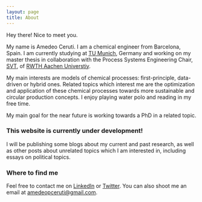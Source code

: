```yaml
---
layout: page
title: About
---
```


<p class="message">
  Hey there! Nice to meet you.
</p>


My name is Amedeo Ceruti. I am a chemical engineer from Barcelona, Spain. I am currently studying at [TU Munich](https://www.tum.de/), Germany and working on my master thesis in collaboration with the Process Systems Engineering Chair, [SVT](https://www.maschinenbau.rwth-aachen.de/cms/Maschinenbau/Die-Fakultaet/Institute-und-Lehrstuehle/Uebersicht-aller-Institute/~dfoy/AVT-SVT/?lidx=1), of [RWTH Aachen Universtiy](https://www.rwth-aachen.de/cms/~a/root/?lidx=1).

My main interests are models of chemical processes: first-principle, data-driven or hybrid ones. Related topics which interest me are the optimization and application of these chemical processes towards more sustainable and circular production concepts. I enjoy playing water polo and reading in my free time. 

My main goal for the near future is working towards a PhD in a related topic.

### This website is currently under development!

I will be publishing some blogs about my current and past research, as well as other posts about unrelated topics which I am interested in, including essays on political topics.

### Where to find me

Feel free to contact me on [LinkedIn](https://www.rwth-aachen.de/cms/~a/root/?lidx=1) or [Twitter](https://twitter.com/AmedeoCeruti). You can also shoot me an email at [amedeopceruti@gmail.com](mailto:amedeopceruti@gmail.com).

